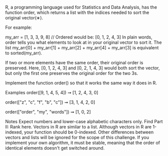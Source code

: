 R, a programming language used for Statistics and Data Analysis, has the function order, which returns a list with the indices needed to sort the original vector(∗).

For example:

my_arr = [1, 3, 3, 9, 8]
// Ordered would be: [0, 1, 2, 4, 3]
In plain words, order tells you what elements to look at in your original vector to sort it. The list my_arr[0] + my_arr[1] + my_arr[2] + my_arr[4] + my_arr[3] is equivalent to sorted(my_arr).

If two or more elements have the same order, their original order is preserved. Here, [0, 1, 2, 4, 3] and [0, 2, 1, 4, 3] would both sort the vector, but only the first one preserves the original order for the two 3s.

Implement the function order() so that it works the same way it does in R.

Examples
order([9, 1, 4, 5, 4]) ➞ [1, 2, 4, 3, 0]

order(["z", "c", "f", "b", "c"]) ➞ [3, 1, 4, 2, 0]

order(["order", "my", "words"]) ➞ [1, 0, 2]

Notes
Expect numbers and lower-case alphabetic characters only.
Find Part II: Rank here.
Vectors in R are similar to a list. Although vectors in R are 1-indexed, your function should be 0-indexed. Other differences between vectors and lists will be ignored for the scope of this challenge.
If you implement your own algorithm, it must be stable, meaning that the order of identical elements doesn't get switched around.